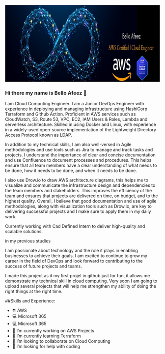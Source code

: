 <img src="image.jpeg" alt="Description for image" width="1400" height="250">

### Hi there my name is Bello Afeez 👋

<p>I am Cloud Computing Engineer.
I am a Junior DevOps Engineer with experience in deploying and managing infrastructure using HashiCorp Terraform and Github Action. Proficient in AWS services such as CloudWatch, S3, Route 53, VPC, EC2, IAM Users & Roles, Lambda and serverless architecture. Skilled in using Docker and Linux, with experience in a widely-used open-source implementation of the Lightweight Directory Access Protocol known as LDAP.

In addition to my technical skills, I am also well-versed in Agile methodologies and use tools such as Jira to manage and track tasks and projects. I understand the importance of clear and concise documentation and use Confluence to document processes and procedures. This helps ensure that all team members have a clear understanding of what needs to be done, how it needs to be done, and when it needs to be done.

I also use Drow.io to draw AWS architecture diagrams, this helps me to visualize and communicate the infrastructure design and dependencies to the team members and stakeholders. This improves the efficiency of the team and ensures that projects are delivered on time, on budget, and to the highest quality. Overall, I believe that good documentation and use of agile methodologies, along with visualization tools such as Drow.io, are key to delivering successful projects and I make sure to apply them in my daily work.

Currently working with Cad Defined Intern to deliver high-quality and scalable solutions.

in my previous studies

I am passionate about technology and the role it plays in enabling businesses to achieve their goals. I am excited to continue to grow my career in the field of DevOps and look forward to contributing to the success of future projects and teams.

I made this project as it my first projet in github just for fun, it allows me demonstrate my technical skill in cloud computing. Very soon I am going to upload several projects that will help me strengthen my ability of doing the right things at the right time. </p>


<p>##Skills and Experience:</p>

<ul>
<li>⛈ AWS</li>
<li>💻 Microsoft 365</li>
<li>💻 Microsoft 365</li>
<li>🔭 I’m currently working on AWS Projects</li>
<li>🌱 I’m currently learning Terraform</li>
<li>👯 I’m looking to collaborate on Cloud Computing</li>
<li>🤔 I’m looking for help with coding</li>

</ul>

<!--
**werkmanne/Werkmanne** is a ✨ _special_ ✨ repository because its `README.md` (this file) appears on your GitHub profile.

Here are some ideas to get you started:

- 🔭 I’m currently working on ...
- 🌱 I’m currently learning ...
- 👯 I’m looking to collaborate on ...
- 🤔 I’m looking for help with ...
- 💬 Ask me about ...
- 📫 How to reach me: ...
- 😄 Pronouns: ...
- ⚡ Fun fact: ...
-->
